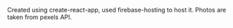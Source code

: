 Created using create-react-app, used firebase-hosting to host it.
Photos are taken from pexels API.
